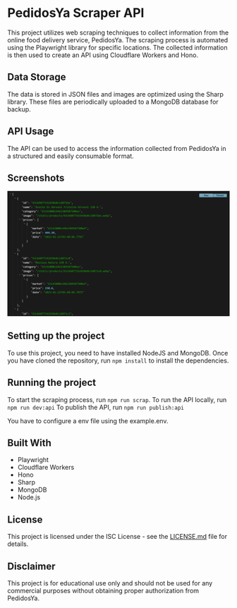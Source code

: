 # PedidosYa Scraper API

This project utilizes web scraping techniques to collect information from the online food delivery service, PedidosYa. The scraping process is automated using the Playwright library for specific locations. The collected information is then used to create an API using Cloudflare Workers and Hono. 

## Data Storage
The data is stored in JSON files and images are optimized using the Sharp library. These files are periodically uploaded to a MongoDB database for backup.

## API Usage
The API can be used to access the information collected from PedidosYa in a structured and easily consumable format.

## Screenshots
![image of raw data from the API](/screenshots/products.png)

## Setting up the project
To use this project, you need to have installed NodeJS and MongoDB.
Once you have cloned the repository, run `npm install` to install the dependencies.

## Running the project
To start the scraping process, run `npm run scrap`.
To run the API locally, run `npm run dev:api`
To publish the API, run `npm run publish:api`

You have to configure a env file using the example.env.

## Built With
- Playwright
- Cloudflare Workers
- Hono
- Sharp
- MongoDB
- Node.js

## License
This project is licensed under the ISC License - see the [LICENSE.md](LICENSE.md) file for details.

## Disclaimer
This project is for educational use only and should not be used for any commercial purposes without obtaining proper authorization from PedidosYa.